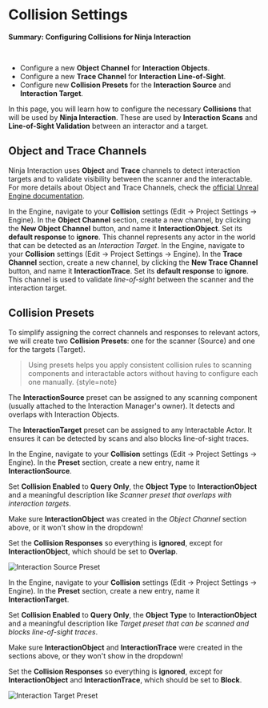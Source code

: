 # Collision Settings
<primary-label ref="interaction"/>

<tldr>
    <p><b>Summary: Configuring Collisions for Ninja Interaction</b></p>
    <br/>
    <ul>
        <li>Configure a new <b>Object Channel</b> for <b>Interaction Objects</b>.</li>
        <li>Configure a new <b>Trace Channel</b> for <b>Interaction Line-of-Sight</b>.</li>
        <li>Configure new <b>Collision Presets</b> for the <b>Interaction Source</b> and <b>Interaction Target</b>.</li>
    </ul>
</tldr>

In this page, you will learn how to configure the necessary **Collisions** that will be used by **Ninja Interaction**. 
These are used by **Interaction Scans** and **Line-of-Sight Validation** between an interactor and a target.

## Object and Trace Channels
Ninja Interaction uses **Object** and **Trace** channels to detect interaction targets and to validate visibility between
the scanner and the interactable. For more details about Object and Trace Channels, check the [official Unreal Engine documentation][1].

<procedure title="Configure the Interaction Object channel" collapsible="true" default-state="expanded">
    <step>In the Engine, navigate to your <b>Collision</b> settings (Edit &rarr; Project Settings &rarr; Engine).</step>
    <step>In the <b>Object Channel</b> section, create a new channel, by clicking the <b>New Object Channel</b> button, and name it <b>InteractionObject</b>. Set its <b>default response</b> to <b>ignore</b>.</step>
    <tip>This channel represents any actor in the world that can be detected as an <i>Interaction Target</i>.</tip>
</procedure>

<procedure title="Configure the Interaction Trace channel" collapsible="true" default-state="expanded">
    <step>In the Engine, navigate to your <b>Collision</b> settings (Edit &rarr; Project Settings &rarr; Engine).</step>
    <step>In the <b>Trace Channel</b> section, create a new channel, by clicking the <b>New Trace Channel</b> button, and name it <b>InteractionTrace</b>. Set its <b>default response</b> to <b>ignore</b>.</step>
    <tip>This channel is used to validate <i>line-of-sight</i> between the scanner and the interaction target.</tip>
</procedure>

## Collision Presets
To simplify assigning the correct channels and responses to relevant actors, we will create two **Collision Presets**:
one for the scanner (Source) and one for the targets (Target).

> Using presets helps you apply consistent collision rules to scanning components and interactable actors without
> having to configure each one manually.
{style=note}

The **InteractionSource** preset can be assigned to any scanning component (usually attached to the Interaction Manager's
owner). It detects and overlaps with Interaction Objects.

The **InteractionTarget** preset can be assigned to any Interactable Actor. It ensures it can be detected by scans and
also blocks line-of-sight traces.


<procedure title="Configure the Interaction Source preset" collapsible="true" default-state="expanded">
    <step>In the Engine, navigate to your <b>Collision</b> settings (Edit &rarr; Project Settings &rarr; Engine).</step>
    <step>In the <b>Preset</b> section, create a new entry, name it <b>InteractionSource</b>.</step>
    <step>
        <p>Set <b>Collision Enabled</b> to <b>Query Only</b>, the <b>Object Type</b> to <b>InteractionObject</b> and a meaningful description like <i>Scanner preset that overlaps with interaction targets</i>.</p>
        <tip>Make sure <b>InteractionObject</b> was created in the <i>Object Channel</i> section above, or it won't show in the dropdown!</tip>
    </step>
    <step>
        <p>Set the <b>Collision Responses</b> so everything is <b>ignored</b>, except for <b>InteractionObject</b>, which should be set to <b>Overlap</b>.</p>
        <p><img src="int_setup_collision_preset_source.png" alt="Interaction Source Preset" border-effect="line"/></p>
    </step>
</procedure>

<procedure title="Configure the Interaction Target preset" collapsible="true" default-state="expanded">
    <step>In the Engine, navigate to your <b>Collision</b> settings (Edit &rarr; Project Settings &rarr; Engine).</step>
    <step>In the <b>Preset</b> section, create a new entry, name it <b>InteractionTarget</b>.</step>
    <step>
        <p>Set <b>Collision Enabled</b> to <b>Query Only</b>, the <b>Object Type</b> to <b>InteractionObject</b> and a meaningful description like <i>Target preset that can be scanned and blocks line-of-sight traces</i>.</p>
        <tip>Make sure <b>InteractionObject</b> and <b>InteractionTrace</b> were created in the sections above, or they won't show in the dropdown!</tip>
    </step>
    <step>
        <p>Set the <b>Collision Responses</b> so everything is <b>ignored</b>, except for <b>InteractionObject</b> and <b>InteractionTrace</b>, which should be set to <b>Block</b>.</p>
        <p><img src="int_setup_collision_preset_target.png" alt="Interaction Target Preset" border-effect="line"/></p>
    </step>
</procedure>

[1]: https://dev.epicgames.com/documentation/en-us/unreal-engine/collision-in-unreal-engine---overview
